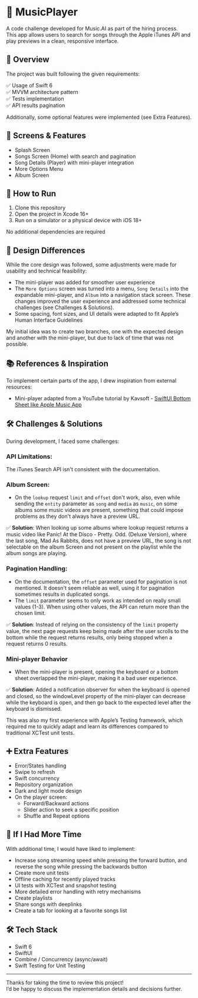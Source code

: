 # 🎵 MusicPlayer

A code challenge developed for Music.AI as part of the hiring process.<br/> 
This app allows users to search for songs through the Apple iTunes API and play previews in a clean, responsive interface.

## 📌 Overview
The project was built following the given requirements:

✅ Usage of Swift 6<br/>
✅ MVVM architecture pattern<br/>
✅ Tests implementation<br/>
✅ API results pagination

Additionally, some optional features were implemented (see Extra Features).

## 📱 Screens & Features
* Splash Screen
* Songs Screen (Home) with search and pagination
* Song Details (Player) with mini-player integration
* More Options Menu
* Album Screen

## 🚀 How to Run
1. Clone this repository
1. Open the project in Xcode 16+
1. Run on a simulator or a physical device with iOS 18+

No additional dependencies are required

## 🎨 Design Differences
While the core design was followed, some adjustments were made for usability and technical feasibility:

* The mini-player was added for smoother user experience
* The `More Options` screen was turned into a menu, `Song Details` into the expandable mini-player, and `Album` into a navigation stack screen. These changes improved the user experience and addressed some technical challenges (see Challenges & Solutions).
* Some spacing, font sizes, and UI details were adapted to fit Apple’s Human Interface Guidelines

My initial idea was to create two branches, one with the expected design and another with the mini-player, but due to lack of time that was not possible.

## 📚 References & Inspiration
To implement certain parts of the app, I drew inspiration from external resources:

- Mini-player adapted from a YouTube tutorial by Kavsoft - 
[SwiftUI Bottom Sheet like Apple Music App](https://www.youtube.com/watch?v=vqPK8qFsoBg)

## 🛠 Challenges & Solutions
During development, I faced some challenges:

### API Limitations:

The iTunes Search API isn't consistent with the documentation.

### Album Screen:

- On the `lookup` request `limit` and `offset` don't work, also, even while sending the `entity` parameter as `song` and `media` as `music`, on some albums some music videos are present, something that could impose problems as they don't always have a preview URL.

✅ **Solution**: When looking up some albums where lookup request returns a music video like Panic! At the Disco - Pretty. Odd. (Deluxe Version), where the last song, Mad As Rabbits, does not have a preview URL, the song is not selectable on the album Screen and not present on the playlist while the album songs are playing.

### Pagination Handling:

- On the documentation, the `offset` parameter used for pagination is not mentioned. It doesn't seem reliable as well, using it for pagination sometimes results in duplicated songs.
- The `limit` parameter seems to only work as intended on really small values (1-3). When using other values, the API can return more than the chosen limit.

✅ **Solution**: Instead of relying on the consistency of the `limit` property value, the next page requests keep being made after the user scrolls to the bottom while the request returns results, only being stopped when a request returns 0 results.

### Mini-player Behavior

- When the mini-player is present, opening the keyboard or a bottom sheet overlapped the mini-player, making it a bad user experience.

✅ **Solution**: Added a notification observer for when the keyboard is opened and closed, so the windowLevel property of the mini-player can decrease while the keyboard is open, and then go back to the expected level after the keyboard is dismissed.

This was also my first experience with Apple’s Testing framework, which required me to quickly adapt and learn its differences compared to traditional XCTest unit tests.

## ➕ Extra Features
- Error/States handling
- Swipe to refresh
- Swift concurrency
- Repository organization
- Dark and light mode design
- On the player screen:
	- Forward/Backward actions
	- Slider action to seek a specific position
	- Shuffle and Repeat options

## 🔮 If I Had More Time
With additional time, I would have liked to implement:

- Increase song streaming speed while pressing the forward button, and reverse the song while pressing the backwards button
- Create more unit tests
- Offline caching for recently played tracks
- UI tests with XCTest and snapshot testing
- More detailed error handling with retry mechanisms
- Create playlists
- Share songs with deeplinks
- Create a tab for looking at a favorite songs list

## 🛠 Tech Stack
- Swift 6
- SwiftUI
- Combine / Concurrency (async/await)
- Swift Testing for Unit Testing

---
Thanks for taking the time to review this project!  
I’d be happy to discuss the implementation details and decisions further. 
